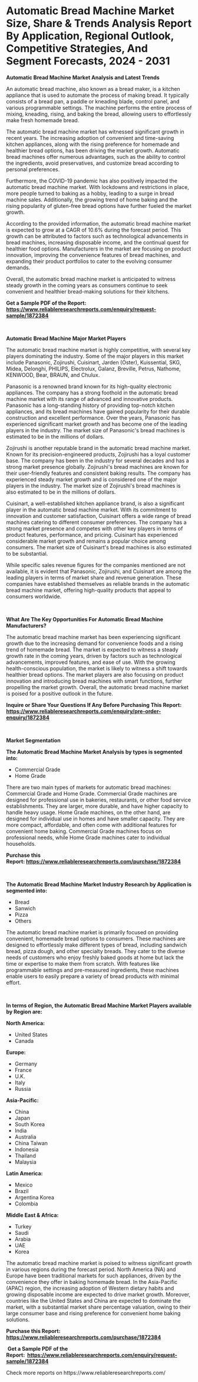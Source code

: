 <p><h1>Automatic Bread Machine Market Size, Share & Trends Analysis Report By Application, Regional Outlook, Competitive Strategies, And Segment Forecasts, 2024 - 2031</h1></p><p><strong>Automatic Bread Machine Market Analysis and Latest Trends</strong></p>
<p><p>An automatic bread machine, also known as a bread maker, is a kitchen appliance that is used to automate the process of making bread. It typically consists of a bread pan, a paddle or kneading blade, control panel, and various programmable settings. The machine performs the entire process of mixing, kneading, rising, and baking the bread, allowing users to effortlessly make fresh homemade bread.</p><p>The automatic bread machine market has witnessed significant growth in recent years. The increasing adoption of convenient and time-saving kitchen appliances, along with the rising preference for homemade and healthier bread options, has been driving the market growth. Automatic bread machines offer numerous advantages, such as the ability to control the ingredients, avoid preservatives, and customize bread according to personal preferences.</p><p>Furthermore, the COVID-19 pandemic has also positively impacted the automatic bread machine market. With lockdowns and restrictions in place, more people turned to baking as a hobby, leading to a surge in bread machine sales. Additionally, the growing trend of home baking and the rising popularity of gluten-free bread options have further fueled the market growth.</p><p>According to the provided information, the automatic bread machine market is expected to grow at a CAGR of 10.6% during the forecast period. This growth can be attributed to factors such as technological advancements in bread machines, increasing disposable income, and the continual quest for healthier food options. Manufacturers in the market are focusing on product innovation, improving the convenience features of bread machines, and expanding their product portfolios to cater to the evolving consumer demands.</p><p>Overall, the automatic bread machine market is anticipated to witness steady growth in the coming years as consumers continue to seek convenient and healthier bread-making solutions for their kitchens.</p></p>
<p><strong>Get a Sample PDF of the Report:&nbsp; <a href="https://www.reliableresearchreports.com/enquiry/request-sample/1872384">https://www.reliableresearchreports.com/enquiry/request-sample/1872384</a></strong></p>
<p>&nbsp;</p>
<p><strong>Automatic Bread Machine Major Market Players</strong></p>
<p><p>The automatic bread machine market is highly competitive, with several key players dominating the industry. Some of the major players in this market include Panasonic, Zojirushi, Cuisinart, Jarden (Oster), Kuissential, SKG, Midea, Delonghi, PHILIPS, Electrolux, Galanz, Breville, Petrus, Nathome, KENWOOD, Bear, BRAUN, and Chulux.</p><p>Panasonic is a renowned brand known for its high-quality electronic appliances. The company has a strong foothold in the automatic bread machine market with its range of advanced and innovative products. Panasonic has a long-standing history of providing top-notch kitchen appliances, and its bread machines have gained popularity for their durable construction and excellent performance. Over the years, Panasonic has experienced significant market growth and has become one of the leading players in the industry. The market size of Panasonic's bread machines is estimated to be in the millions of dollars.</p><p>Zojirushi is another reputable brand in the automatic bread machine market. Known for its precision-engineered products, Zojirushi has a loyal customer base. The company has been in the industry for several decades and has a strong market presence globally. Zojirushi's bread machines are known for their user-friendly features and consistent baking results. The company has experienced steady market growth and is considered one of the major players in the industry. The market size of Zojirushi's bread machines is also estimated to be in the millions of dollars.</p><p>Cuisinart, a well-established kitchen appliance brand, is also a significant player in the automatic bread machine market. With its commitment to innovation and customer satisfaction, Cuisinart offers a wide range of bread machines catering to different consumer preferences. The company has a strong market presence and competes with other key players in terms of product features, performance, and pricing. Cuisinart has experienced considerable market growth and remains a popular choice among consumers. The market size of Cuisinart's bread machines is also estimated to be substantial.</p><p>While specific sales revenue figures for the companies mentioned are not available, it is evident that Panasonic, Zojirushi, and Cuisinart are among the leading players in terms of market share and revenue generation. These companies have established themselves as reliable brands in the automatic bread machine market, offering high-quality products that appeal to consumers worldwide.</p></p>
<p>&nbsp;</p>
<p><strong>What Are The Key Opportunities For Automatic Bread Machine Manufacturers?</strong></p>
<p><p>The automatic bread machine market has been experiencing significant growth due to the increasing demand for convenience foods and a rising trend of homemade bread. The market is expected to witness a steady growth rate in the coming years, driven by factors such as technological advancements, improved features, and ease of use. With the growing health-conscious population, the market is likely to witness a shift towards healthier bread options. The market players are also focusing on product innovation and introducing bread machines with smart functions, further propelling the market growth. Overall, the automatic bread machine market is poised for a positive outlook in the future.</p></p>
<p><strong>Inquire or Share Your Questions If Any Before Purchasing This Report: <a href="https://www.reliableresearchreports.com/enquiry/pre-order-enquiry/1872384">https://www.reliableresearchreports.com/enquiry/pre-order-enquiry/1872384</a></strong></p>
<p>&nbsp;</p>
<p><strong>Market Segmentation</strong></p>
<p><strong>The Automatic Bread Machine Market Analysis by types is segmented into:</strong></p>
<p><ul><li>Commercial Grade</li><li>Home Grade</li></ul></p>
<p><p>There are two main types of markets for automatic bread machines: Commercial Grade and Home Grade. Commercial Grade machines are designed for professional use in bakeries, restaurants, or other food service establishments. They are larger, more durable, and have higher capacity to handle heavy usage. Home Grade machines, on the other hand, are designed for individual use in homes and have smaller capacity. They are more compact, affordable, and often come with additional features for convenient home baking. Commercial Grade machines focus on professional needs, while Home Grade machines cater to individual households.</p></p>
<p><strong>Purchase this Report:&nbsp;<a href="https://www.reliableresearchreports.com/purchase/1872384">https://www.reliableresearchreports.com/purchase/1872384</a></strong></p>
<p>&nbsp;</p>
<p><strong>The Automatic Bread Machine Market Industry Research by Application is segmented into:</strong></p>
<p><ul><li>Bread</li><li>Sanwich</li><li>Pizza</li><li>Others</li></ul></p>
<p><p>The automatic bread machine market is primarily focused on providing convenient, homemade bread options to consumers. These machines are designed to effortlessly make different types of bread, including sandwich bread, pizza dough, and other specialty breads. They cater to the diverse needs of customers who enjoy freshly baked goods at home but lack the time or expertise to make them from scratch. With features like programmable settings and pre-measured ingredients, these machines enable users to easily prepare a variety of bread products with minimal effort.</p></p>
<p>&nbsp;</p>
<p><strong>In terms of Region, the Automatic Bread Machine Market Players available by Region are:</strong></p>
<p>
    <p> <strong> North America: </strong>
        <ul>
            <li>United States</li>
            <li>Canada</li>
        </ul>
        </p> 
    <p> <strong> Europe: </strong>
        <ul>
            <li>Germany</li>
            <li>France</li>
            <li>U.K.</li>
            <li>Italy</li>
            <li>Russia</li>
        </ul>
        </p> 
    <p> <strong> Asia-Pacific: </strong>
        <ul>
            <li>China</li>
            <li>Japan</li>
            <li>South Korea</li>
            <li>India</li>
            <li>Australia</li>
            <li>China Taiwan</li>
            <li>Indonesia</li>
            <li>Thailand</li>
            <li>Malaysia</li>
        </ul>
        </p> 
    <p> <strong> Latin America: </strong>
        <ul>
            <li>Mexico</li>
            <li>Brazil</li>
            <li>Argentina Korea</li>
            <li>Colombia</li>
        </ul>
        </p> 
    <p> <strong> Middle East & Africa: </strong>
        <ul>
            <li>Turkey</li>
            <li>Saudi</li>
            <li>Arabia</li>
            <li>UAE</li>
            <li>Korea</li>
        </ul>
    </p>
    </p>
<p><p>The automatic bread machine market is poised to witness significant growth in various regions during the forecast period. North America (NA) and Europe have been traditional markets for such appliances, driven by the convenience they offer in baking homemade bread. In the Asia-Pacific (APAC) region, the increasing adoption of Western dietary habits and growing disposable income are expected to drive market growth. Moreover, countries like the United States and China are expected to dominate the market, with a substantial market share percentage valuation, owing to their large consumer base and rising preference for convenient home baking solutions.</p></p>
<p><strong>Purchase this Report: <a href="https://www.reliableresearchreports.com/purchase/1872384">https://www.reliableresearchreports.com/purchase/1872384</a></strong></p>
<p>&nbsp;<strong>Get a Sample PDF of the Report:&nbsp;&nbsp;<a href="https://www.reliableresearchreports.com/enquiry/request-sample/1872384">https://www.reliableresearchreports.com/enquiry/request-sample/1872384</a></strong></p>
<p><strong></strong></p>
<p>Check more reports on https://www.reliableresearchreports.com/</p>